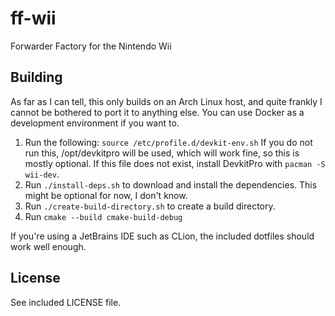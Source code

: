 # ff-wii

Forwarder Factory for the Nintendo Wii

## Building

As far as I can tell, this only builds on an Arch Linux host, and quite frankly I cannot be bothered to port it to anything else.
You can use Docker as a development environment if you want to.

1. Run the following:
`source /etc/profile.d/devkit-env.sh`
If you do not run this, /opt/devkitpro will be used, which will work fine, so this is mostly optional.
If this file does not exist, install DevkitPro with `pacman -S wii-dev`.
2. Run `./install-deps.sh` to download and install the dependencies. This might be optional for now, I don't know.
3. Run `./create-build-directory.sh` to create a build directory.
4. Run `cmake --build cmake-build-debug`

If you're using a JetBrains IDE such as CLion, the included dotfiles should work well enough.

## License

See included LICENSE file.
